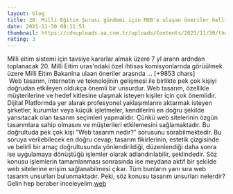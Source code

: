 ```yaml
--- 
layout: blog
title: 20. Milli Eğitim Şurası gündemi için MEB'e ulaşan öneriler belli oldu
date: 2021-11-30 08:11:51
thumbnail: https://cdnuploads.aa.com.tr/uploads/Contents/2021/11/30/thumbs_b_c_3aa72f5708abc1df0e5c55c7be4489a2.jpg
rating: 3
---
```

Milli eitim sistemi için tavsiye kararlar almak üzere 7 yl arann ardndan toplanacak 20. Milli Eitim uras'ndaki özel ihtisas komisyonlarnda görüülmek üzere Milli Eitim Bakanlna ulaan öneriler arasnda … [+9853 chars]</br>&nbsp;Web tasarım, internetin ve teknolojinin gelişmesi ile birlikte pek çok kişiyi doğrudan etkileyen oldukça önemli bir unsurdur. Web tasarım, özellikle müşterilerine ve hedef kitlesine ulaşmak isteyen kişiler için çok önemlidir. Dijital Platformda yer alarak profesyonel yaklaşımlarını aktarmak isteyen şirketler, kurumlar veya küçük işletmeler, kendilerini en doğru şekilde yansıtacak olan tasarım seçimleri yapmalıdır. Çünkü web sitelerinin özgün tasarımlara sahip olmasını ve müşterileri etkilemesini sağlamaktadır. Bu doğrultuda pek çok kişi “Web tasarım nedir?” sorusunu sorabilmektedir. Bu soruya verilebilecek en doğru cevap; tasarım fikirlerinin, estetik çizgisinde ve belirli bir amaç doğrultusunda yönlendirildiği, düzenlendiği daha sonra ise uygulamaya dönüştüğü işlemler olarak adlandırılabilir, şeklindedir. Söz konusu işlemlerin tamamlanması sonrasında ise meydana aktif bir şekilde web sitelerine erişim sağlanabilmesi çıkar. Tüm bunların yanı sıra web tasarım unsurları bulunmaktadır. Peki, söz konusu tasarım unsurları nelerdir? Gelin hep beraber inceleyelim.<a href="https://www.developerbilisim.com/web-tasarim">web</a>
